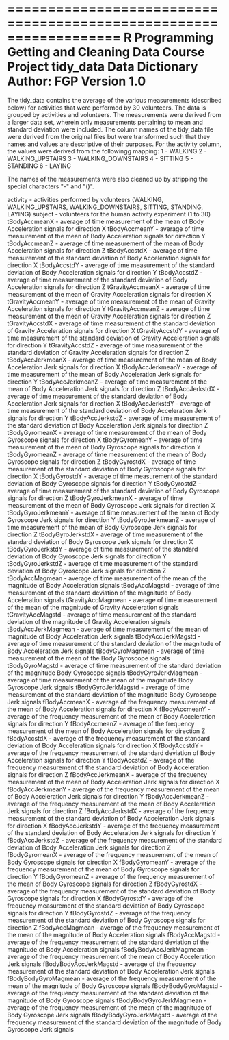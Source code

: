 ==================================================================
R Programming Getting and Cleaning Data Course Project
tidy_data Data Dictionary
Author: FGP
Version 1.0
==================================================================

The tidy_data contains the average of the various measurements (described below) for activities
that were performed by 30 volunteers.  The data is grouped by activities and volunteers.  The
measurements were derived from a larger data set, wherein only measurements pertaining to
mean and standard deviation were included.  The column names of the tidy_data file were
derived from the original files but were transformed such that they names and values are descriptive
of their purposes.  For the activity column, the values were derived from the followingg mapping:
1 - WALKING
2 - WALKING_UPSTAIRS
3 - WALKING_DOWNSTAIRS
4 - SITTING
5 - STANDING
6 - LAYING

The names of the measurements were also cleaned up by stripping the special characters "-" and "()".

activity - activities performed by volunteers (WALKING, WALKING_UPSTAIRS, WALKING_DOWNSTAIRS, SITTING, STANDING, LAYING)
subject - volunteers for the human activity experiment (1 to 30) 
tBodyAccmeanX - average of time measurement of the mean of Body Acceleration signals for direction X 
tBodyAccmeanY - average of time measurement of the mean of Body Acceleration signals for direction Y 
tBodyAccmeanZ - average of time measurement of the mean of Body Acceleration signals for direction Z
tBodyAccstdX  - average of time measurement of the standard deviation of Body Acceleration signals for direction X 
tBodyAccstdY  - average of time measurement of the standard deviation of Body Acceleration signals for direction Y 
tBodyAccstdZ - average of time measurement of the standard deviation of Body Acceleration signals for direction Z 
tGravityAccmeanX - average of time measurement of the mean of Gravity Acceleration signals for direction X 
tGravityAccmeanY - average of time measurement of the mean of  Gravity Acceleration signals for direction Y 
tGravityAccmeanZ - average of time measurement of the mean of  Gravity Acceleration signals for direction Z
tGravityAccstdX - average of time measurement of the standard deviation of Gravity Acceleration signals for direction X 
tGravityAccstdY - average of time measurement of the standard deviation of Gravity Acceleration signals for direction Y 
tGravityAccstdZ - average of time measurement of the standard deviation of Gravity Acceleration signals for direction Z 
tBodyAccJerkmeanX - average of time measurement of the mean of  Body Acceleration Jerk signals for direction X 
tBodyAccJerkmeanY - average of time measurement of the mean of  Body Acceleration Jerk signals for direction Y 
tBodyAccJerkmeanZ - average of time measurement of the mean of  Body Acceleration Jerk signals for direction Z 
tBodyAccJerkstdX - average of time measurement of the standard deviation of Body Acceleration Jerk signals for direction X 
tBodyAccJerkstdY - average of time measurement of the standard deviation of Body Acceleration Jerk signals for direction Y 
tBodyAccJerkstdZ - average of time measurement of the standard deviation of Body Acceleration Jerk signals for direction Z 
tBodyGyromeanX - average of time measurement of the mean of  Body Gyroscope signals for direction X 
tBodyGyromeanY - average of time measurement of the mean of  Body Gyroscope signals for direction Y 
tBodyGyromeanZ - average of time measurement of the mean of  Body Gyroscope signals for direction Z
tBodyGyrostdX - average of time measurement of the standard deviation of Body Gyroscope signals for direction X 
tBodyGyrostdY - average of time measurement of the standard deviation of Body Gyroscope signals for direction Y 
tBodyGyrostdZ - average of time measurement of the standard deviation of Body Gyroscope signals for direction Z 
tBodyGyroJerkmeanX - average of time measurement of the mean of  Body Gyroscope Jerk signals for direction X 
tBodyGyroJerkmeanY - average of time measurement of the mean of  Body Gyroscope Jerk signals for direction Y 
tBodyGyroJerkmeanZ - average of time measurement of the mean of  Body Gyroscope Jerk signals for direction Z 
tBodyGyroJerkstdX - average of time measurement of the standard deviation of Body Gyroscope Jerk signals for direction X 
tBodyGyroJerkstdY - average of time measurement of the standard deviation of Body Gyroscope Jerk signals for direction Y 
tBodyGyroJerkstdZ - average of time measurement of the standard deviation of Body Gyroscope Jerk signals for direction Z 
tBodyAccMagmean - average of time measurement of the mean of the magnitude of Body Acceleration signals
tBodyAccMagstd - average of time measurement of the standard deviation of the magnitude of Body Acceleration signals
tGravityAccMagmean - average of time measurement of the mean of the magnitude of Gravity Acceleration signals
tGravityAccMagstd - average of time measurement of the standard deviation of the magnitude of Gravity Acceleration signals
tBodyAccJerkMagmean - average of time measurement of the mean of magnitude of Body Acceleration Jerk signals
tBodyAccJerkMagstd - average of time measurement of the standard deviation of the magnitude of Body Acceleration Jerk signals 
tBodyGyroMagmean - average of time measurement of the mean of the Body Gyroscope signals 
tBodyGyroMagstd - average of time measurement of the standard deviation of the magnitude Body Gyroscope signals 
tBodyGyroJerkMagmean - average of time measurement of the mean of the magnitude Body Gyroscope Jerk signals 
tBodyGyroJerkMagstd - average of time measurement of the standard deviation of the magnitude Body Gyroscope Jerk signals 
fBodyAccmeanX - average of the frequency measurement of the mean of Body Acceleration signals for direction X
fBodyAccmeanY - average of the frequency measurement of the mean of Body Acceleration signals for direction Y
fBodyAccmeanZ - average of the frequency measurement of the mean of Body Acceleration signals for direction Z
fBodyAccstdX  - average of the frequency measurement of the standard deviation of Body Acceleration signals for direction X
fBodyAccstdY - average of the frequency measurement of the standard deviation of Body Acceleration signals for direction Y
fBodyAccstdZ - average of the frequency measurement of the standard deviation of Body Acceleration signals for direction Z
fBodyAccJerkmeanX - average of the frequency measurement of the mean of Body Acceleration Jerk signals for direction X
fBodyAccJerkmeanY - average of the frequency measurement of the mean of Body Acceleration Jerk signals for direction Y
fBodyAccJerkmeanZ - average of the frequency measurement of the mean of Body Acceleration Jerk signals for direction Z
fBodyAccJerkstdX - average of the frequency measurement of the standard deviation of Body Acceleration Jerk signals for direction X
fBodyAccJerkstdY - average of the frequency measurement of the standard deviation of Body Acceleration Jerk signals for direction Y
fBodyAccJerkstdZ - average of the frequency measurement of the standard deviation of Body Acceleration Jerk signals for direction Z
fBodyGyromeanX - average of the frequency measurement of the mean of Body Gyroscope signals for direction X
fBodyGyromeanY - average of the frequency measurement of the mean of Body Gyroscope signals for direction Y
fBodyGyromeanZ - average of the frequency measurement of the mean of Body Gyroscope signals for direction Z
fBodyGyrostdX - average of the frequency measurement of the standard deviation of Body Gyroscope signals for direction X
fBodyGyrostdY - average of the frequency measurement of the standard deviation of Body Gyroscope signals for direction Y
fBodyGyrostdZ - average of the frequency measurement of the standard deviation of Body Gyroscope signals for direction Z
fBodyAccMagmean - average of the frequency measurement of the mean of the magnitude of Body Acceleration signals
fBodyAccMagstd - average of the frequency measurement of the standard deviation of the magnitude of Body Acceleration signals 
fBodyBodyAccJerkMagmean - average of the frequency measurement of the mean of Body Acceleration Jerk signals
fBodyBodyAccJerkMagstd - average of the frequency measurement of the standard deviation of Body Acceleration Jerk signals
fBodyBodyGyroMagmean - average of the frequency measurement of the mean of the magnitude of Body Gyroscope signals
fBodyBodyGyroMagstd - average of the frequency measurement of the standard deviation of the magnitude of Body Gyroscope signals
fBodyBodyGyroJerkMagmean - average of the frequency measurement of the mean of the magnitude of Body Gyroscope Jerk signals
fBodyBodyGyroJerkMagstd - average of the frequency measurement of the standard deviation of the magnitude of Body Gyroscope Jerk signals
